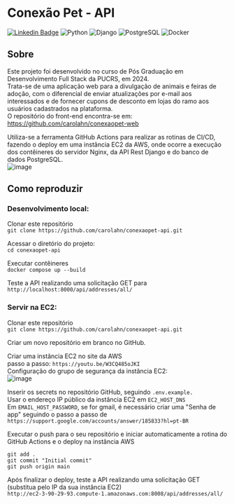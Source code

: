 # Conexão Pet - API  
[![Linkedin Badge](https://img.shields.io/badge/-Carol_Ahn-0077b5?labelColor=0077b5&logo=Linkedin&logoColor=white&link=https://www.linkedin.com/in/carolina-ahn/)](https://www.linkedin.com/in/carolina-ahn/) 
![Python](https://img.shields.io/badge/-Python-3776AB?style=flat-square&logo=python&logoColor=fff) 
![Django](https://img.shields.io/badge/Django-092E20?style=flat-square&logo=django&logoColor=green) 
![PostgreSQL](https://img.shields.io/badge/-PostgreSQL-336790?style=flat-square&logo=PostgreSQL&logoColor=white)
![Docker](https://img.shields.io/badge/Docker-2CA5E0?style=flat-square&logo=docker&logoColor=white)  

## Sobre  
Este projeto foi desenvolvido no curso de Pós Graduação em Desenvolvimento Full Stack da PUCRS, em 2024.  
Trata-se de uma aplicação web para a divulgação de animais e feiras de adoção, com o diferencial de enviar atualizações por e-mail aos interessados e de fornecer cupons de desconto em lojas do ramo aos usuários cadastrados na plataforma.  
O repositório do front-end encontra-se em: https://github.com/carolahn/conexaopet-web  

Utiliza-se a ferramenta GitHub Actions para realizar as rotinas de CI/CD, fazendo o deploy em uma instância EC2 da AWS, onde ocorre a execução dos contêineres do servidor Nginx, da API Rest Django e do banco de dados PostgreSQL.  
![image](https://github.com/carolahn/conexaopet-api/assets/62309069/f33c77b0-b6b3-4780-90e2-c07eccb3db36)

## Como reproduzir  

### Desenvolvimento local:

Clonar este repositório  
`git clone https://github.com/carolahn/conexaopet-api.git`

Acessar o diretório do projeto:  
`cd conexaopet-api`  

Executar contêineres  
`docker compose up --build`  

Teste a API realizando uma solicitação GET para  
`http://localhost:8000/api/addresses/all/`  

### Servir na EC2:  

Clonar este repositório  
`git clone https://github.com/carolahn/conexaopet-api.git`

Criar um novo repositório em branco no GitHub.  

Criar uma instância EC2 no site da AWS    
passo a passo: `https://youtu.be/W3CQ485oJKI`  
Configuração do grupo de segurança da instância EC2:  
![image](https://github.com/carolahn/conexaopet-api/assets/62309069/4818ccee-5f59-4ab3-ad44-d5ff44498d9f)  

Inserir os secrets no repositório GitHub, seguindo `.env.example.`  
Usar o endereço IP público da instância EC2 em `EC2_HOST_DNS`  
Em `EMAIL_HOST_PASSWORD`, se for gmail, é necessário criar uma "Senha de app" seguindo o passo a passo de `https://support.google.com/accounts/answer/185833?hl=pt-BR`  

Executar o push para o seu repositório e iniciar automaticamente a rotina do GitHub Actions e o deploy na instância AWS  
```
git add .
git commit "Initial commit"
git push origin main
```

Após finalizar o deploy, teste a API realizando uma solicitação GET (substitua pelo IP da sua instância EC2)   
`http://ec2-3-90-29-93.compute-1.amazonaws.com:8008/api/addresses/all/`  

